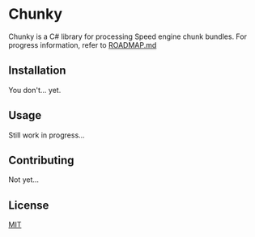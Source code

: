 ﻿# Chunky

Chunky is a C# library for processing Speed engine chunk bundles. For
progress information, refer to
[ROADMAP.md](https://github.com/NFSTools/Chunky/blob/master/ROADMAP.md)

## Installation

You don't... yet.

## Usage

Still work in progress...

## Contributing

Not yet...

## License
[MIT](https://choosealicense.com/licenses/mit/)